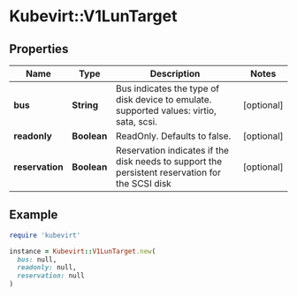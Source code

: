 # Kubevirt::V1LunTarget

## Properties

| Name | Type | Description | Notes |
| ---- | ---- | ----------- | ----- |
| **bus** | **String** | Bus indicates the type of disk device to emulate. supported values: virtio, sata, scsi. | [optional] |
| **readonly** | **Boolean** | ReadOnly. Defaults to false. | [optional] |
| **reservation** | **Boolean** | Reservation indicates if the disk needs to support the persistent reservation for the SCSI disk | [optional] |

## Example

```ruby
require 'kubevirt'

instance = Kubevirt::V1LunTarget.new(
  bus: null,
  readonly: null,
  reservation: null
)
```

